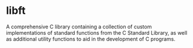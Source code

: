 # libft
A comprehensive C library containing a collection of custom implementations of standard functions from the C Standard Library, as well as additional utility functions to aid in the development of C programs.
